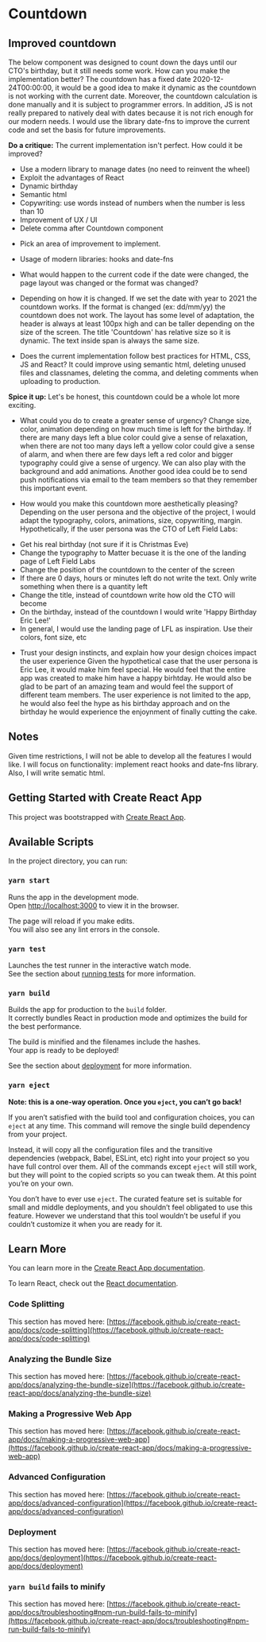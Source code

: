 # Countdown

## Improved countdown
The below component was designed to count down the days until our CTO's birthday, but it still needs some work. How can you make the implementation better?
The countdown has a fixed date 2020-12-24T00:00:00, it would be a good idea to make it dynamic as the countdown is not working with the current date. Moreover, the countdown calculation is done manually and it is subject to programmer errors. In addition, JS is not really prepared to natively deal with dates because it is not rich enough for our modern needs. I would use the library date-fns to improve the current code and set the basis for future improvements.

**Do a critique:** The current implementation isn't perfect. How could it be improved?
- Use a modern library to manage dates (no need to reinvent the wheel)
- Exploit the advantages of React
- Dynamic birthday
- Semantic html
- Copywriting: use words instead of numbers when the number is less than 10
- Improvement of UX / UI
- Delete comma after Countdown component

* Pick an area of improvement to implement.
- Usage of modern libraries: hooks and date-fns

* What would happen to the current code if the date were changed, the page layout was changed or the format was changed?
- Depending on how it is changed. If we set the date with year to 2021 the countdown works. If the format is changed (ex: dd/mm/yy) the countdown does not work. The layout has some level of adaptation, the header is always at least 100px high and can be taller depending on the size of the screen. The title 'Countdown' has relative size so it is dynamic. The text inside span is always the same size.

* Does the current implementation follow best practices for HTML, CSS, JS and React?
It could improve using semantic html, deleting unused files and classnames, deleting the comma, and deleting comments when uploading to production.

**Spice it up:** Let's be honest, this countdown could be a whole lot more exciting.

* What could you do to create a greater sense of urgency?
Change size, color, animation depending on how much time is left for the birthday. If there are many days left a blue color could give a sense of relaxation, when there are not too many days left a yellow color could give a sense of alarm, and when there are few days left a red color and bigger typography could give a sense of urgency. We can also play with the background and add animations. Another good idea could be to send push notifications via email to the team members so that they remember this important event.

* How would you make this countdown more aesthetically pleasing?
Depending on the user persona and the objective of the project, I would adapt the typography, colors, animations, size, copywriting, margin. Hypothetically, if the user persona was the CTO of Left Field Labs:
- Get his real birthday (not sure if it is Christmas Eve)
- Change the typography to Matter becuase it is the one of the landing page of Left Field Labs
- Change the position of the countdown to the center of the screen
- If there are 0 days, hours or minutes left do not write the text. Only write something when there is a quantity left
- Change the title, instead of countdown write how old the CTO will become
- On the birthday, instead of the countdown I would write 'Happy Birthday Eric Lee!'
- In general, I would use the landing page of LFL as inspiration. Use their colors, font size, etc

* Trust your design instincts, and explain how your design choices impact the user experience
Given the hypothetical case that the user persona is Eric Lee, it would make him feel special. He would feel that the entire app was created to make him have a happy birhtday. He would also be glad to be part of an amazing team and would feel the support of different team members. The user experience is not limited to the app, he would also feel the hype as his birthday approach and on the birthday he would experience the enjoynment of finally cutting the cake. 

## Notes
Given time restrictions, I will not be able to develop all the features I would like. I will focus on functionality: implement react hooks and date-fns library. Also, I will write sematic html.


## Getting Started with Create React App

This project was bootstrapped with [Create React App](https://github.com/facebook/create-react-app).

## Available Scripts

In the project directory, you can run:

### `yarn start`

Runs the app in the development mode.\
Open [http://localhost:3000](http://localhost:3000) to view it in the browser.

The page will reload if you make edits.\
You will also see any lint errors in the console.

### `yarn test`

Launches the test runner in the interactive watch mode.\
See the section about [running tests](https://facebook.github.io/create-react-app/docs/running-tests) for more information.

### `yarn build`

Builds the app for production to the `build` folder.\
It correctly bundles React in production mode and optimizes the build for the best performance.

The build is minified and the filenames include the hashes.\
Your app is ready to be deployed!

See the section about [deployment](https://facebook.github.io/create-react-app/docs/deployment) for more information.

### `yarn eject`

**Note: this is a one-way operation. Once you `eject`, you can’t go back!**

If you aren’t satisfied with the build tool and configuration choices, you can `eject` at any time. This command will remove the single build dependency from your project.

Instead, it will copy all the configuration files and the transitive dependencies (webpack, Babel, ESLint, etc) right into your project so you have full control over them. All of the commands except `eject` will still work, but they will point to the copied scripts so you can tweak them. At this point you’re on your own.

You don’t have to ever use `eject`. The curated feature set is suitable for small and middle deployments, and you shouldn’t feel obligated to use this feature. However we understand that this tool wouldn’t be useful if you couldn’t customize it when you are ready for it.

## Learn More

You can learn more in the [Create React App documentation](https://facebook.github.io/create-react-app/docs/getting-started).

To learn React, check out the [React documentation](https://reactjs.org/).

### Code Splitting

This section has moved here: [https://facebook.github.io/create-react-app/docs/code-splitting](https://facebook.github.io/create-react-app/docs/code-splitting)

### Analyzing the Bundle Size

This section has moved here: [https://facebook.github.io/create-react-app/docs/analyzing-the-bundle-size](https://facebook.github.io/create-react-app/docs/analyzing-the-bundle-size)

### Making a Progressive Web App

This section has moved here: [https://facebook.github.io/create-react-app/docs/making-a-progressive-web-app](https://facebook.github.io/create-react-app/docs/making-a-progressive-web-app)

### Advanced Configuration

This section has moved here: [https://facebook.github.io/create-react-app/docs/advanced-configuration](https://facebook.github.io/create-react-app/docs/advanced-configuration)

### Deployment

This section has moved here: [https://facebook.github.io/create-react-app/docs/deployment](https://facebook.github.io/create-react-app/docs/deployment)

### `yarn build` fails to minify

This section has moved here: [https://facebook.github.io/create-react-app/docs/troubleshooting#npm-run-build-fails-to-minify](https://facebook.github.io/create-react-app/docs/troubleshooting#npm-run-build-fails-to-minify)
